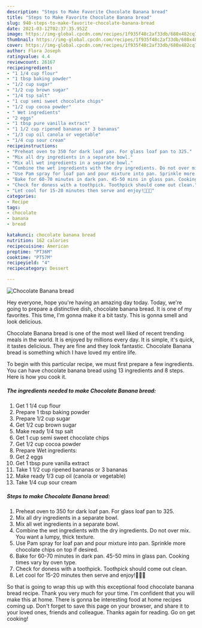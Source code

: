 ```yaml
---
description: "Steps to Make Favorite Chocolate Banana bread"
title: "Steps to Make Favorite Chocolate Banana bread"
slug: 940-steps-to-make-favorite-chocolate-banana-bread
date: 2021-03-12T02:37:35.952Z
image: https://img-global.cpcdn.com/recipes/1f935f48c2af33db/680x482cq70/chocolate-banana-bread-recipe-main-photo.jpg
thumbnail: https://img-global.cpcdn.com/recipes/1f935f48c2af33db/680x482cq70/chocolate-banana-bread-recipe-main-photo.jpg
cover: https://img-global.cpcdn.com/recipes/1f935f48c2af33db/680x482cq70/chocolate-banana-bread-recipe-main-photo.jpg
author: Flora Joseph
ratingvalue: 4.4
reviewcount: 26167
recipeingredient:
- "1 1/4 cup flour"
- "1 tbsp baking powder"
- "1/2 cup sugar"
- "1/2 cup brown sugar"
- "1/4 tsp salt"
- "1 cup semi sweet chocolate chips"
- "1/2 cup cocoa powder"
- " Wet ingredients"
- "2 eggs"
- "1 tbsp pure vanilla extract"
- "1 1/2 cup ripened bananas or 3 bananas"
- "1/3 cup oil canola or vegetable"
- "1/4 cup sour cream"
recipeinstructions:
- "Preheat oven to 350 for dark loaf pan. For glass loaf pan to 325."
- "Mix all dry ingredients in a separate bowl."
- "Mix all wet ingredients in a separate bowl."
- "Combine the wet ingredients with the dry ingredients. Do not over mix. You want a lumpy, thick texture."
- "Use Pam spray for loaf pan and pour mixture into pan. Sprinkle more chocolate chips on top if desired."
- "Bake for 60-70 minutes in dark pan. 45-50 mins in glass pan. Cooking times vary by oven type."
- "Check for doness with a toothpick. Toothpick should come out clean."
- "Let cool for 15-20 minutes then serve and enjoy!🤗🤗🤗"
categories:
- Recipe
tags:
- chocolate
- banana
- bread

katakunci: chocolate banana bread 
nutrition: 162 calories
recipecuisine: American
preptime: "PT36M"
cooktime: "PT57M"
recipeyield: "4"
recipecategory: Dessert

---
```



![Chocolate Banana bread](https://img-global.cpcdn.com/recipes/1f935f48c2af33db/680x482cq70/chocolate-banana-bread-recipe-main-photo.jpg)

Hey everyone, hope you're having an amazing day today. Today, we're going to prepare a distinctive dish, chocolate banana bread. It is one of my favorites. This time, I'm gonna make it a bit tasty. This is gonna smell and look delicious.



Chocolate Banana bread is one of the most well liked of recent trending meals in the world. It is enjoyed by millions every day. It is simple, it's quick, it tastes delicious. They are fine and they look fantastic. Chocolate Banana bread is something which I have loved my entire life.


To begin with this particular recipe, we must first prepare a few ingredients. You can have chocolate banana bread using 13 ingredients and 8 steps. Here is how you cook it.

<!--inarticleads1-->

##### The ingredients needed to make Chocolate Banana bread:

1. Get 1 1/4 cup flour
1. Prepare 1 tbsp baking powder
1. Prepare 1/2 cup sugar
1. Get 1/2 cup brown sugar
1. Make ready 1/4 tsp salt
1. Get 1 cup semi sweet chocolate chips
1. Get 1/2 cup cocoa powder
1. Prepare  Wet ingredients:
1. Get 2 eggs
1. Get 1 tbsp pure vanilla extract
1. Take 1 1/2 cup ripened bananas or 3 bananas
1. Make ready 1/3 cup oil (canola or vegetable)
1. Take 1/4 cup sour cream




<!--inarticleads2-->

##### Steps to make Chocolate Banana bread:

1. Preheat oven to 350 for dark loaf pan. For glass loaf pan to 325.
1. Mix all dry ingredients in a separate bowl.
1. Mix all wet ingredients in a separate bowl.
1. Combine the wet ingredients with the dry ingredients. Do not over mix. You want a lumpy, thick texture.
1. Use Pam spray for loaf pan and pour mixture into pan. Sprinkle more chocolate chips on top if desired.
1. Bake for 60-70 minutes in dark pan. 45-50 mins in glass pan. Cooking times vary by oven type.
1. Check for doness with a toothpick. Toothpick should come out clean.
1. Let cool for 15-20 minutes then serve and enjoy!🤗🤗🤗




So that is going to wrap this up with this exceptional food chocolate banana bread recipe. Thank you very much for your time. I'm confident that you will make this at home. There is gonna be interesting food at home recipes coming up. Don't forget to save this page on your browser, and share it to your loved ones, friends and colleague. Thanks again for reading. Go on get cooking!
